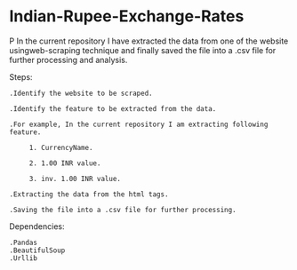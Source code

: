 # Indian-Rupee-Exchange-Rates
P
In the current repository I have extracted the data from one of the website usingweb-scraping technique and finally saved the file into a .csv file for further processing and analysis.

Steps:

    .Identify the website to be scraped.

    .Identify the feature to be extracted from the data.

    .For example, In the current repository I am extracting following feature.

         1. CurrencyName.
         
         2. 1.00 INR value.
         
         3. inv. 1.00 INR value.
         
    .Extracting the data from the html tags.

    .Saving the file into a .csv file for further processing.
   
Dependencies:

    .Pandas
    .BeautifulSoup
    .Urllib
